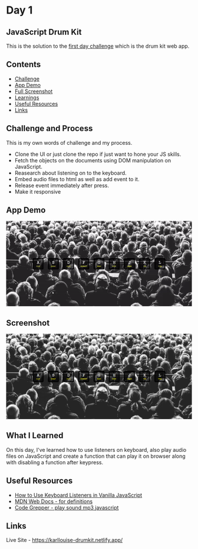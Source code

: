 # Day 1

## JavaScript Drum Kit

This is the solution to the [first day challenge](https://javascript30.com/) which is the drum kit web app.

## Contents

- [Challenge](#challenge-and-process)
- [App Demo](#app-demo)
- [Full Screenshot](#screenshot)
- [Learnings](#what-i-learned)
- [Useful Resources](#useful-resources)
- [Links](#links)

## Challenge and Process

This is my own words of challenge and my process.

- Clone the UI or just clone the repo if just want to hone your JS skills.
- Fetch the objects on the documents using DOM manipulation on JavaScript.
- Reasearch about listening on to the keyboard.
- Embed audio files to html as well as add event to it.
- Release event immediately after press.
- Make it responsive

## App Demo

![](https://github.com/Karllouise-code/javascript-30/blob/day1/images/drumKit.gif)

## Screenshot

![](https://github.com/Karllouise-code/javascript-30/blob/day1/images/full-screenshot.png)

## What I Learned

On this day, I've learned how to use listeners on keyboard, also play audio files on JavaScript and create a function that can play it on browser along with disabling a function after keypress.

## Useful Resources

- [How to Use Keyboard Listeners in Vanilla JavaScript](https://alligator.io/js/listening-to-keyboard/)
- [MDN Web Docs - for definitions](https://developer.mozilla.org/en-US/)
- [Code Grepper - play sound mp3 javascript](https://www.codegrepper.com/code-examples/javascript/play+sound+mp3+javascript)

## Links

Live Site - <https://karllouise-drumkit.netlify.app/>
